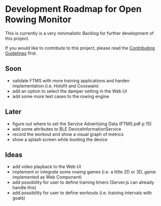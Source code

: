 # Development Roadmap for Open Rowing Monitor

This is currently is a very minimalistic Backlog for further development of this project.

If you would like to contribute to this project, please read the [Contributing Guidelines](CONTRIBUTING.md) first.

## Soon

* validate FTMS with more training applications and harden implementation (i.e. Holofit and Coxswain)
* add an option to select the damper setting in the Web UI
* add some more test cases to the rowing engine

## Later

* figure out where to set the Service Advertising Data (FTMS.pdf p 15)
* add some attributes to BLE DeviceInformationService
* record the workout and show a visual graph of metrics
* show a splash screen while booting the device

## Ideas

* add video playback to the Web UI
* implement or integrate some rowing games (i.e. a little 2D or 3D, game implemented as Web Component)
* add possibility for user to define training timers (Server.js can already handle this)
* add possibility for user to define workouts (i.e. training intervals with goals)
